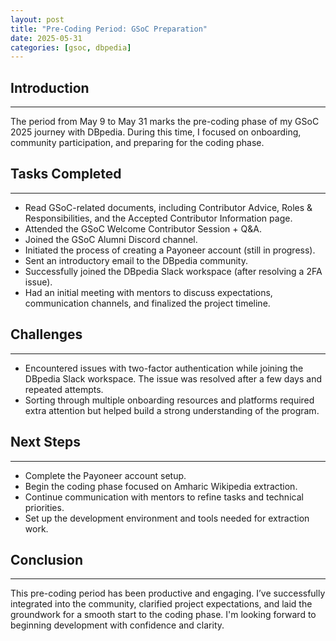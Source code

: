 ```yaml
---
layout: post
title: "Pre-Coding Period: GSoC Preparation"
date: 2025-05-31
categories: [gsoc, dbpedia]
---
```


## Introduction

---

The period from May 9 to May 31 marks the pre-coding phase of my GSoC 2025 journey with DBpedia. During this time, I focused on onboarding, community participation, and preparing for the coding phase.

## Tasks Completed

---

- Read GSoC-related documents, including Contributor Advice, Roles & Responsibilities, and the Accepted Contributor Information page.
- Attended the GSoC Welcome Contributor Session + Q&A.
- Joined the GSoC Alumni Discord channel.
- Initiated the process of creating a Payoneer account (still in progress).
- Sent an introductory email to the DBpedia community.
- Successfully joined the DBpedia Slack workspace (after resolving a 2FA issue).
- Had an initial meeting with mentors to discuss expectations, communication channels, and finalized the project timeline.

<!--more-->

## Challenges

---

- Encountered issues with two-factor authentication while joining the DBpedia Slack workspace. The issue was resolved after a few days and repeated attempts.
- Sorting through multiple onboarding resources and platforms required extra attention but helped build a strong understanding of the program.

## Next Steps

---

- Complete the Payoneer account setup.
- Begin the coding phase focused on Amharic Wikipedia extraction.
- Continue communication with mentors to refine tasks and technical priorities.
- Set up the development environment and tools needed for extraction work.

## Conclusion

---

This pre-coding period has been productive and engaging. I’ve successfully integrated into the community, clarified project expectations, and laid the groundwork for a smooth start to the coding phase. I'm looking forward to beginning development with confidence and clarity.
